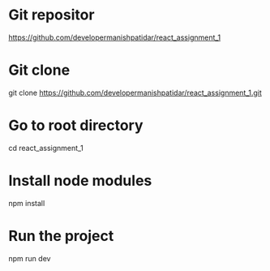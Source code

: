 # Git repositor
https://github.com/developermanishpatidar/react_assignment_1

# Git clone 
git clone https://github.com/developermanishpatidar/react_assignment_1.git

# Go to root directory
cd react_assignment_1

# Install node modules
npm install

# Run the project
npm run dev
